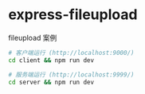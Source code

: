 # express-fileupload

fileupload 案例

```bash
# 客户端运行 (http://localhost:9000/)
cd client && npm run dev

# 服务端运行 (http://localhost:9999/)
cd server && npm run dev
```
